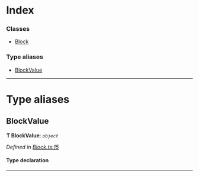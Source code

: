 

# Index

### Classes

* [Block](../classes/_block_.block.md)

### Type aliases

* [BlockValue](_block_.md#blockvalue)

---

# Type aliases

<a id="blockvalue"></a>

##  BlockValue

**Ƭ BlockValue**: *`object`*

*Defined in [Block.ts:15](https://github.com/polkadot-js/api/blob/f1920e9/packages/types/src/Block.ts#L15)*

#### Type declaration

___

